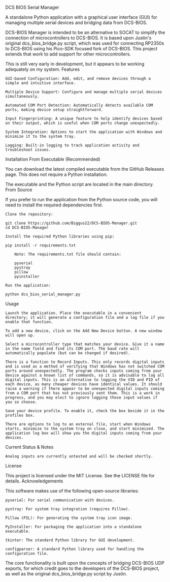 DCS BIOS Serial Manager

A standalone Python application with a graphical user interface (GUI) for managing multiple serial devices and bridging data from DCS-BIOS.

DCS-BIOS Manager is intended to be an alternative to SOCAT to simplify the connection of microcontrollers to DCS-BIOS. It is based upon Justin's original dcs_bios_bridge.py script, which was used for connecting RP2350s to DCS-BIOS using his Pico-SDK focused fork of DCS-BIOS. This project extends that work to add support for other microcontrollers.

This is still very early in development, but it appears to be working adequately on my system.
Features

    GUI-based Configuration: Add, edit, and remove devices through a simple and intuitive interface.

    Multiple Device Support: Configure and manage multiple serial devices simultaneously.

    Automated COM Port Detection: Automatically detects available COM ports, making device setup straightforward.

    Input Fingerprinting: A unique feature to help identify devices based on their output, which is useful when COM ports change unexpectedly.

    System Integration: Options to start the application with Windows and minimize it to the system tray.

    Logging: Built-in logging to track application activity and troubleshoot issues.

Installation
From Executable (Recommended)

You can download the latest compiled executable from the GitHub Releases page. This does not require a Python installation.

The executable and the Python script are located in the main directory.
From Source

If you prefer to run the application from the Python source code, you will need to install the required dependencies first.

    Clone the repository:

    git clone https://github.com/Biggus22/DCS-BIOS-Manager.git
    cd DCS-BIOS-Manager

    Install the required Python libraries using pip:

    pip install -r requirements.txt

        Note: The requirements.txt file should contain:

        pyserial
        pystray
        pillow
        pyinstaller

    Run the application:

    python dcs_bios_serial_manager.py

Usage

    Launch the application. Place the executable in a convenient directory; it will generate a configuration file and a log file if you enable that function.

    To add a new device, click on the Add New Device button. A new window will open up.

    Select a microcontroller type that matches your device. Give it a name in the name field and find its COM port. The baud rate will automatically populate (but can be changed if desired).

    There is a function to Record Inputs. This only records digital inputs and is used as a method of verifying that Windows has not switched COM ports around unexpectedly. The program checks inputs coming from your device against a known list of commands, so it is advisable to log all digital inputs. This is an alternative to logging the VID and PID of each device, as many cheaper devices have identical values. It should raise a warning if there appear to be unexpected digital inputs coming from a COM port that has not previously sent them. This is a work in progress, and you may elect to ignore logging those input values if you so choose.

    Save your device profile. To enable it, check the box beside it in the profiles box.

    There are options to log to an external file, start when Windows starts, minimize to the system tray on close, and start minimized. The application log box will show you the digital inputs coming from your devices.

Current Status & Notes

    Analog inputs are currently untested and will be checked shortly.

License

This project is licensed under the MIT License. See the LICENSE file for details.
Acknowledgements

This software makes use of the following open-source libraries:

    pyserial: For serial communication with devices.

    pystray: For system tray integration (requires Pillow).

    Pillow (PIL): For generating the system tray icon image.

    PyInstaller: For packaging the application into a standalone executable.

    tkinter: The standard Python library for GUI development.

    configparser: A standard Python library used for handling the configuration file.

The core functionality is built upon the concepts of bridging DCS-BIOS UDP exports, for which credit goes to the developers of the DCS-BIOS project, as well as the original dcs_bios_bridge.py script by Justin.
